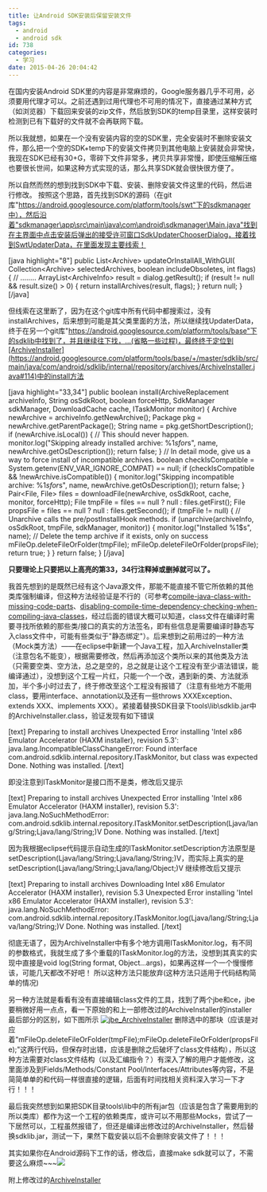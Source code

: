 ```yaml
---
title: 让Android SDK安装后保留安装文件
tags:
  - android
  - android sdk
id: 738
categories:
  - 学习
date: 2015-04-26 20:04:42
---
```


在国内安装Android SDK里的内容是非常麻烦的，Google服务器几乎不可用，必须要用代理才可以。之前还遇到过用代理也不可用的情况下，直接通过某种方式（如浏览器）下载回来安装的zip文件，然后放到SDK的temp目录里，这样安装时检测到已有下载好的文件就不会再联网下载。<!--more-->

所以我就想，如果在一个没有安装内容的空的SDK里，完全安装时不删除安装文件，那么把一个空的SDK+temp下的安装文件拷贝到其他电脑上安装就会非常快，我现在SDK已经有30+G，零碎下文件非常多，拷贝共享非常慢，即使压缩解压缩也要很长世间，如果这种方式实现的话，那么共享SDK就会很快很方便了。

所以自然而然的想到找到SDK中下载、安装、删除安装文件这里的代码，然后进行修改。
按照这个思路，首先找到SDK的源码（在git库"https://android.googlesource.com/platform/tools/swt"下的sdkmanager中），然后沿着"sdkmanager\app\src\main\java\com\android\sdkmanager\Main.java"找到在主界面中点击安装后弹出的接受许可窗口SdkUpdaterChooserDialog，接着找到SwtUpdaterData，在里面发现主要线索！

[java highlight="8"]
    public List&lt;Archive&gt; updateOrInstallAll_WithGUI(
            Collection&lt;Archive&gt; selectedArchives,
            boolean includeObsoletes,
            int flags) {
        // ........
        ArrayList&lt;ArchiveInfo&gt; result = dialog.getResult();
        if (result != null &amp;&amp; result.size() &gt; 0) {
            return installArchives(result, flags);
        }
        return null;
    }
[/java]

但线索在这里断了，因为在这个git库中所有代码中都搜索过，没有installArchives，后来想到可能是其父类里面的方法，所以继续找UpdaterData，终于在另一个git库"https://android.googlesource.com/platform/tools/base"下的sdklib中找到了，并且继续往下找，...(省略一些过程)，最终终于定位到[ArchiveInstaller](https://android.googlesource.com/platform/tools/base/+/master/sdklib/src/main/java/com/android/sdklib/internal/repository/archives/ArchiveInstaller.java#114)中的install方法

[java highlight="33,34"]
    public boolean install(ArchiveReplacement archiveInfo,
            String osSdkRoot,
            boolean forceHttp,
            SdkManager sdkManager,
            DownloadCache cache,
            ITaskMonitor monitor) {
        Archive newArchive = archiveInfo.getNewArchive();
        Package pkg = newArchive.getParentPackage();
        String name = pkg.getShortDescription();
        if (newArchive.isLocal()) {
            // This should never happen.
            monitor.log(&quot;Skipping already installed archive: %1$s for %2$s&quot;,
                    name,
                    newArchive.getOsDescription());
            return false;
        }
        // In detail mode, give us a way to force install of incompatible archives.
        boolean checkIsCompatible = System.getenv(ENV_VAR_IGNORE_COMPAT) == null;
        if (checkIsCompatible &amp;&amp; !newArchive.isCompatible()) {
            monitor.log(&quot;Skipping incompatible archive: %1$s for %2$s&quot;,
                    name,
                    newArchive.getOsDescription());
            return false;
        }
        Pair&lt;File, File&gt; files = downloadFile(newArchive, osSdkRoot, cache, monitor, forceHttp);
        File tmpFile   = files == null ? null : files.getFirst();
        File propsFile = files == null ? null : files.getSecond();
        if (tmpFile != null) {
            // Unarchive calls the pre/postInstallHook methods.
            if (unarchive(archiveInfo, osSdkRoot, tmpFile, sdkManager, monitor)) {
                monitor.log(&quot;Installed %1$s&quot;, name);
                // Delete the temp archive if it exists, only on success
                mFileOp.deleteFileOrFolder(tmpFile);
                mFileOp.deleteFileOrFolder(propsFile);
                return true;
            }
        }
        return false;
    }
[/java]

**只要理论上只要把以上高亮的第33，34行注释掉或删掉就可以了。**

我首先想到的是既然已经有这个Java源文件，那能不能直接不管它所依赖的其他类库强制编译，但这种方法经验证是不行的（可参考[compile-java-class-with-missing-code-parts](http://stackoverflow.com/questions/4661951/compile-java-class-with-missing-code-parts)、[disabling-compile-time-dependency-checking-when-compiling-java-classes](http://stackoverflow.com/questions/1537714/disabling-compile-time-dependency-checking-when-compiling-java-classes)，经过后面的错误大概可以知道，class文件在编译时需要寻找所依赖的那些类/接口的真实的方法签名，即有些信息是需要编译时静态写入class文件中，可能有些类似于"静态绑定"）。后来想到之前用过的一种方法（Mock类方法）——在eclipse中新建一个Java工程，加入ArchiveInstaller类（注意包名不能变），根据需要修改，然后再添加这个类所以来的其他类及方法（只需要空类、空方法，总之是空的，总之就是让这个工程没有至少语法错误，能编译通过），没想到这个工程一片红，只能一个一个改，遇到新的类、方法就添加，半个多小时过去了，终于修改至这个工程没有报错了（注意有些地方不能用class，要用interface、annotation以及还有一些throws XXXException、extends XXX、implements XXX）。紧接着替换SDK目录下tools\lib\sdklib.jar中的ArchiveInstaller.class，验证发现有如下错误

[text]
Preparing to install archives
Unexpected Error installing 'Intel x86 Emulator Accelerator (HAXM installer), revision 5.3': java.lang.IncompatibleClassChangeError: Found interface com.android.sdklib.internal.repository.ITaskMonitor, but class was expected
Done. Nothing was installed.
[/text]

即没注意到ITaskMonitor是接口而不是类，修改后又提示

[text]
Preparing to install archives
Unexpected Error installing 'Intel x86 Emulator Accelerator (HAXM installer), revision 5.3': java.lang.NoSuchMethodError: com.android.sdklib.internal.repository.ITaskMonitor.setDescription(Ljava/lang/String;Ljava/lang/String;)V
Done. Nothing was installed.
[/text]

因为我根据eclipse代码提示自动生成的ITaskMonitor.setDescription方法原型是setDescription(Ljava/lang/String;Ljava/lang/String;)V，而实际上真实的是setDescription(Ljava/lang/String;Ljava/lang/Object;)V
继续修改后又提示

[text]
Preparing to install archives
Downloading Intel x86 Emulator Accelerator (HAXM installer), revision 5.3
Unexpected Error installing 'Intel x86 Emulator Accelerator (HAXM installer), revision 5.3': java.lang.NoSuchMethodError: com.android.sdklib.internal.repository.ITaskMonitor.log(Ljava/lang/String;Ljava/lang/String;)V
Done. Nothing was installed.
[/text]

彻底无语了，因为ArchiveInstaller中有多个地方调用ITaskMonitor.log，有不同的参数格式，我就生成了多个重载的ITaskMonitor.log的方法，没想到其真实的实现中直接是void log(String format, Object...args)，如果再这样一个一个慢慢修该，可能几天都改不好吧！
所以这种方法只能放弃(这种方法只适用于代码结构简单的情况)

另一种方法就是看看有没有直接编辑class文件的工具，找到了两个jbe和ce，jbe要稍微好用一点点，看一下原始的和上一部修改过的ArchiveInstaller的installer最后部分的区别，如下图所示
[![jbe_ArchiveInstaller](http://202.203.209.55:8080/wp-content/uploads/2015/04/jbe_ArchiveInstaller.png)](http://202.203.209.55:8080/wp-content/uploads/2015/04/jbe_ArchiveInstaller.png)
删除选中的那块（应该是对应着"mFileOp.deleteFileOrFolder(tmpFile);mFileOp.deleteFileOrFolder(propsFile);"这两行代码，但保存时出错，应该是删除之后破坏了class文件结构），所以这种方法需要对class文件结构（以及汇编指令？）有深入了解的用户才能修改，这里面涉及到Fields/Methods/Constant Pool/Interfaces/Attributes等内容，不是简简单单的和代码一样很直接的逻辑，后面有时间找相关资料深入学习一下才行！！！

最后我突然想到如果把SDK目录tools\lib中的所有jar包（应该是包含了需要用到的所以类库）都作为这一个工程的依赖类库，或许可以不用那些Mocks，尝试了一下居然可以，工程虽然报错了，但还是编译出修改过的ArchiveInstaller，然后替换sdklib.jar，测试一下，果然下载安装以后不会删除安装文件了！！！

其实如果你在Android源码下工作的话，修改后，直接make sdk就可以了，不需要这么麻烦~~~![](http://202.203.209.55:8080/wp-content/plugins/wp-emoji-one/icons/1F631.png)

附上修改过的[ArchiveInstaller](http://202.203.209.55:8080/wp-content/uploads/2015/04/ArchiveInstaller.class)